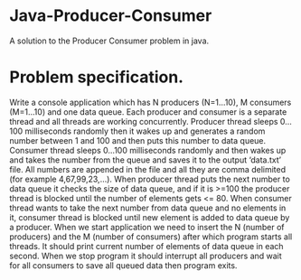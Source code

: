 # Java-Producer-Consumer
A solution to the Producer Consumer problem in java. 

# Problem specification. 

Write a console application which has N producers (N=1…10), M consumers (M=1…10) and one data queue. Each producer and consumer is a separate thread and all threads are working concurrently. Producer thread sleeps 0…100 milliseconds randomly then it wakes up and generates a random number between 1 and 100 and then puts this number to data queue.  Consumer thread sleeps 0…100 milliseconds randomly and then wakes up and takes the number from the queue and saves it to the output ‘data.txt’ file. All numbers are appended in the file and all they are comma delimited (for example 4,67,99,23,…). When producer thread puts the next number to data queue it checks the size of data queue, and if it is >=100 the producer thread is blocked until the number of elements gets <= 80. When consumer thread wants to take the next number from data queue and no elements in it, consumer thread is blocked until new element is added to data queue by a producer.
When we start application we need to insert the N (number of producers) and the M (number of consumers) after which program starts all threads. It should print current number of elements of data queue in each second. When we stop program it should interrupt all producers and wait for all consumers to save all queued data then program exits.
